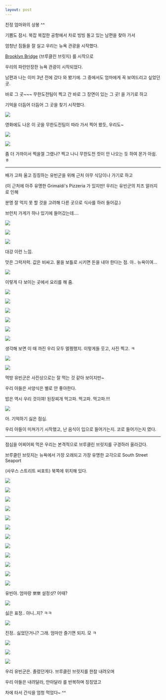 ```yaml
---
layout: post
---
```


친정 엄마와의 상봉 ^^


기쁨도 잠시. 복잡 복잡한 공항에서 차로 빙빙 돌고 있는 남편을 찾아 가서

엄청난 짐들을 잘 실고 우리는 뉴욕 관광을 시작했다.


[Brooklyn Bridge](http://en.wikipedia.org/wiki/Brooklyn_Bridge) (브루클린 브릿지) 를 시작으로 

우리의 파란만장한 뉴욕 관광이 시작되었다.


남편과 나는 이미 3년 전에 갔다 와 봤기에. 그 중에서도 엄마에게 꼭 보여드리고 싶었던 곳.

바로 그 곳~~~ 무한도전팀이 찍고 간 바로 그 장면이 있는 그 곳! 을 가기로 하고

기억을 더듬어 더듬어 그 곳을 찾기 시작했다. 


![](http://cfile9.uf.tistory.com/image/13674C244BA70C043D8F22)

영화에도 나온 이 곳을 무한도전팀이 따라 가서 찍어 봤듯, 우리도~

![](http://3.bp.blogspot.com/-yqwA_lk1G0s/VK9QybPeyEI/AAAAAAAAGBQ/0VI2cTSviCA/s1600/1420774411263.jpeg)


![](http://3.bp.blogspot.com/-OhwKHwGBBIw/VK9QyHxTn4I/AAAAAAAAGBM/zXhSosT5CHQ/s1600/1420774413428.jpeg)

좀 더 가까이서 찍을껄 그랬나? 찍고 나니 무한도전 컷이 안 나오는 듯 하여 몬가 아쉽. ㅎ

---

배가 고파 울고 징징하는 유빈군을 위해 근처 아무 식당이나 가기로 하고

(이 근처에 아주 유명한 Grimaldi's Pizzeria 가 있지만! 우리는 유빈군의 치즈 알러지로 인해

분명 잘 먹지 못 할 것을 고려해 다른 곳으로 식사를 하러 들어감.)

브런치 가게가 하나 있기에 들어갔는데....


![](http://4.bp.blogspot.com/-qP4OgtGshCE/VK9RmrferAI/AAAAAAAAGDU/ZndtHiY0kU8/s1600/DSC02076.JPG)


![](http://2.bp.blogspot.com/-iAPcnS5O8Jg/VK9RhdNa2PI/AAAAAAAAGC4/DovvcNY_Coo/s1600/DSC02074.JPG)


![](http://2.bp.blogspot.com/-VLNaZom0YYc/VK9RlN8q15I/AAAAAAAAGDI/9_i5br1COnI/s1600/DSC02075.JPG)

대강 이런 느낌. 

맛은 그럭저럭. 값은 비싸고. 물을 보틀로 시키면 돈을 내야 한다는 점. 아.. 뉴욕이여...

![](http://2.bp.blogspot.com/-7k0_D66zmBI/VK9RhiBArBI/AAAAAAAAGDA/Zliytvks0JQ/s1600/DSC02072.JPG)

이렇게 다 보이는 곳에서 요리를 해 줌.

![](http://1.bp.blogspot.com/-tX7EUpk_v1k/VK9ROzD6XYI/AAAAAAAAGBg/hyKlQeATWxM/s1600/DSC02063.JPG)


![](http://3.bp.blogspot.com/-7-ZFdfaJ91g/VK9RSQtOV9I/AAAAAAAAGB0/GFyV6T2eOtI/s1600/DSC02065.JPG)


![](http://4.bp.blogspot.com/-w0dz76rXW1Y/VK9RVkv_YXI/AAAAAAAAGCE/6dCMHXzoxnU/s1600/DSC02067.JPG)


![](http://1.bp.blogspot.com/-uzwND139S2s/VK9RXiQopNI/AAAAAAAAGCM/d-KsJBhwdXY/s1600/DSC02068.JPG)


![](http://1.bp.blogspot.com/-iExivXqf5yU/VK9RbkkVcOI/AAAAAAAAGCk/MhHg62ZzE7o/s1600/DSC02071.JPG)


![](http://1.bp.blogspot.com/-o1xLfQKYC20/VK9RfphtCXI/AAAAAAAAGCs/SCUWqPFJyZU/s1600/DSC02073.JPG)

생각해 보면 이 때 까진 우리 모두 멀쩡했지. 이렇게들 웃고, 사진 찍고. ㅋ

![](http://4.bp.blogspot.com/-JijuBpUgWXM/VK9RnH9WxFI/AAAAAAAAGDY/_CUZKQDwZs4/s1600/DSC02077.JPG)


![](http://4.bp.blogspot.com/-tP8s-QYlEug/VK9RsZhRGfI/AAAAAAAAGDw/TIxgj2rjePM/s1600/DSC02080.JPG)

먹방 유빈군은 사진상으로는 잘 먹는 것 같아 보이지만~

우리 아들은 서양식은 별로 안 좋아한다.

밥은 역시 우리 것이여! 된장찌개 먹고파. 먹고파. 먹고파.!!!

![](http://2.bp.blogspot.com/-K1-yC5LFzUg/VK9RtdgyYtI/AAAAAAAAGD4/0OJn_qqm7zQ/s1600/DSC02081.JPG)

아. 기억하기 싫은 점심. 

우리 아들이 미쳐가기 시작했고, 난 음식이 입으로 들어가는지. 코로 들어가는지 였다.

---


점심을 어찌어찌 먹은 우리는 본격적으로 브루클린 브릿지를 구경하러 올라갔다.

브루클린 브릿지는 뉴욕에서 가장 오래되고 가장 유명한 교각으로 South Street Seaport

(사우스 스트리트 씨포트) 북쪽에 위치해 있다. 

![](http://2.bp.blogspot.com/-FisyCSqx6A0/VK9RvBt1hYI/AAAAAAAAGEA/55oKBQyXcK0/s1600/DSC02082.JPG)


![](http://4.bp.blogspot.com/-MKVVu-HM5zo/VK9RzA9vT0I/AAAAAAAAGEM/EQzLDHlIUo8/s1600/DSC02083.JPG)


![](http://4.bp.blogspot.com/-O4UXX_1uJH0/VK9RzIdM6lI/AAAAAAAAGEQ/GeKBng-Z8As/s1600/DSC02084.JPG)


![](http://4.bp.blogspot.com/-xyQj9RnvOU4/VK9R4uSnNlI/AAAAAAAAGEo/CjvJ_aVy440/s1600/DSC02086.JPG)


![](http://1.bp.blogspot.com/-0soyhFfgX0U/VK9R5yVgrtI/AAAAAAAAGEw/bygi8b5Z7zA/s1600/DSC02088.JPG)


![](http://1.bp.blogspot.com/-KkP7FXz6ydE/VK9R852oGJI/AAAAAAAAGE4/MuYjQldteRQ/s1600/DSC02089.JPG)


![](http://2.bp.blogspot.com/-BCXD_CSB9dI/VK9SCrInL9I/AAAAAAAAGFQ/9_N2ducBVlU/s1600/DSC02092.JPG)


![](http://1.bp.blogspot.com/-CxC2j2THYro/VK9SE2KkPXI/AAAAAAAAGFY/K11qkh36kyM/s1600/DSC02093.JPG)


![](http://1.bp.blogspot.com/-MBf0TQ_zuhA/VK9SJOmkNFI/AAAAAAAAGFw/mi-cCfyhhCs/s1600/DSC02096.JPG)


![](http://4.bp.blogspot.com/-JUlRIWM7gQM/VK9SOtffBuI/AAAAAAAAGGI/DFr4X6g--LA/s1600/DSC02099.JPG)


![](http://2.bp.blogspot.com/-DbgvA8KMBok/VK9SRWs4TII/AAAAAAAAGGQ/iH6pzTlAki8/s1600/DSC02100.JPG)


![](http://3.bp.blogspot.com/-mvWH-pnoo_0/VK9SSd5mexI/AAAAAAAAGGY/wN3yfQwlJyc/s1600/DSC02101.JPG)

유빈아. 엄마랑 뽀뽀 설정샷? 어때?

![](http://3.bp.blogspot.com/-GXaQjwCvZzw/VK9SWbh5tvI/AAAAAAAAGGo/OOJV4PJThlU/s1600/DSC02102.JPG)

싫은 표정.. 아니..지? ㅋㅋ

![](http://3.bp.blogspot.com/-O5uFPkRnOzI/VK9SWjVbMgI/AAAAAAAAGGw/r-Gw8dgThcw/s1600/DSC02103.JPG)

진정.. 싫었던거니? 그래. 엄마만 즐기면 되지. 모 ㅋ

![](http://3.bp.blogspot.com/-tp3fWotSVxQ/VK9SXEhADRI/AAAAAAAAGG0/lbtYjJXEDTI/s1600/DSC02104.JPG)


![](http://4.bp.blogspot.com/-NRh_oJUsOi4/VK9Sa2YrPDI/AAAAAAAAGG8/Ytz53ZIimIE/s1600/DSC02105.JPG)


![](http://4.bp.blogspot.com/-IFvZPbBSk_I/VK9SgarPNRI/AAAAAAAAGHU/XU_bifohW90/s1600/DSC02108.JPG)

우리 유빈군은. 졸렸던게다. 브루클린 브릿지를 한참 내려오며

우리 아들은 내려달라, 안아달라 를 반복하며 징징댔고

차에 타서 간식을 엄청 먹었다~ ^^











